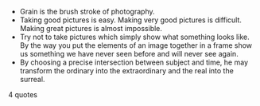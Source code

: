  - Grain is the brush stroke of photography.
 - Taking good pictures is easy. Making very good pictures is difficult. Making great pictures is almost impossible.
 - Try not to take pictures which simply show what something looks like. By the way you put the elements of an image together in a frame show us something we have never seen before and will never see again.
 - By choosing a precise intersection between subject and time, he may transform the ordinary into the extraordinary and the real into the surreal.

4 quotes